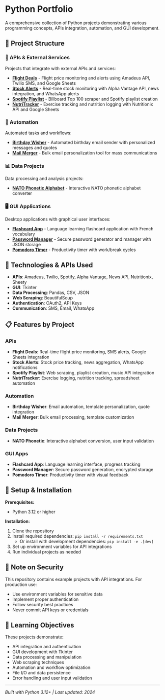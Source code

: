 # Python Portfolio

A comprehensive collection of Python projects demonstrating various programming concepts, APIs integration, automation, and GUI development.

## 📁 Project Structure

### 🤖 **APIs & External Services**
Projects that integrate with external APIs and services:

- **[Flight Deals](./apis/flight_deals/)** - Flight price monitoring and alerts using Amadeus API, Twilio SMS, and Google Sheets
- **[Stock Alerts](./apis/stock_alerts/)** - Real-time stock monitoring with Alpha Vantage API, news integration, and WhatsApp alerts
- **[Spotify Playlist](./apis/spotify_playlist/)** - Billboard Top 100 scraper and Spotify playlist creation
- **[NutriTracker](./apis/nutritracker/)** - Exercise tracking and nutrition logging with Nutritionix API and Google Sheets

### 🔧 **Automation**
Automated tasks and workflows:

- **[Birthday Wisher](./automation/birthday_wisher/)** - Automated birthday email sender with personalized messages and quotes
- **[Mail Merger](./automation/mail_merger/)** - Bulk email personalization tool for mass communications

### 📊 **Data Projects**
Data processing and analysis projects:

- **[NATO Phonetic Alphabet](./data_projects/nato_phonetic_alphabet/)** - Interactive NATO phonetic alphabet converter

### 🖥️ **GUI Applications**
Desktop applications with graphical user interfaces:

- **[Flashcard App](./gui-apps/flashcard_app/)** - Language learning flashcard application with French vocabulary
- **[Password Manager](./gui-apps/password_manager/)** - Secure password generator and manager with JSON storage
- **[Pomodoro Timer](./gui-apps/pomodoro_timer/)** - Productivity timer with work/break cycles

## 🚀 **Technologies & APIs Used**

- **APIs**: Amadeus, Twilio, Spotify, Alpha Vantage, News API, Nutritionix, Sheety
- **GUI**: Tkinter
- **Data Processing**: Pandas, CSV, JSON
- **Web Scraping**: BeautifulSoup
- **Authentication**: OAuth2, API Keys
- **Communication**: SMS, Email, WhatsApp

## 📋 **Features by Project**

### APIs
- **Flight Deals**: Real-time flight price monitoring, SMS alerts, Google Sheets integration
- **Stock Alerts**: Stock price tracking, news aggregation, WhatsApp notifications
- **Spotify Playlist**: Web scraping, playlist creation, music API integration
- **NutriTracker**: Exercise logging, nutrition tracking, spreadsheet automation

### Automation
- **Birthday Wisher**: Email automation, template personalization, quote integration
- **Mail Merger**: Bulk email processing, template customization

### Data Projects
- **NATO Phonetic**: Interactive alphabet conversion, user input validation

### GUI Apps
- **Flashcard App**: Language learning interface, progress tracking
- **Password Manager**: Secure password generation, encrypted storage
- **Pomodoro Timer**: Productivity timer with visual feedback

## 🔧 **Setup & Installation**

**Prerequisites:**
- Python 3.12 or higher

**Installation:**
1. Clone the repository
2. Install required dependencies: `pip install -r requirements.txt`
   - Or install with development dependencies: `pip install -e .[dev]`
3. Set up environment variables for API integrations
4. Run individual projects as needed

## 📝 **Note on Security**

This repository contains example projects with API integrations. For production use:
- Use environment variables for sensitive data
- Implement proper authentication
- Follow security best practices
- Never commit API keys or credentials

## 🎯 **Learning Objectives**

These projects demonstrate:
- API integration and authentication
- GUI development with Tkinter
- Data processing and manipulation
- Web scraping techniques
- Automation and workflow optimization
- File I/O and data persistence
- Error handling and user input validation

---

*Built with Python 3.12+ | Last updated: 2024*
